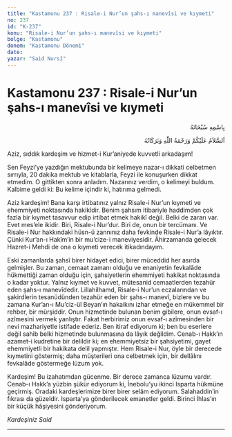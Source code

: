 ```yaml
---
title: "Kastamonu 237 : Risale-i Nur’un şahs-ı manevîsi ve kıymeti"
no: 237
id: "K-237"
konu: "Risale-i Nur’un şahs-ı manevîsi ve kıymeti"
bolge: "Kastamonu"
donem: "Kastamonu Dönemi"
date: 
yazar: "Said Nursî"
---
```


# Kastamonu 237 : Risale-i Nur’un şahs-ı manevîsi ve kıymeti

<p class="arabic" dir="rtl" title="Meal: “Her türlü noksan sıfatlardan yüce olan Allah’ın adıyla.”">بِاسْمِهِ سُبْحَانَهُ</p>

<p class="arabic" dir="rtl" title="Meal: “Allah’ın selâmı, rahmeti ve bereketleri, üzerinize olsun.”">اَلسَّلاَمُ عَلَيْكُمْ وَرَحْمَةُ اللّٰهِ وَبَرَكَاتُهُ</p>

Aziz, sıddık kardeşim ve hizmet-i Kur’aniyede kuvvetli arkadaşım!

Sen Feyzi’ye yazdığın mektubunda bir kelimeye nazar-ı dikkati celbetmen sırrıyla, 20 dakika mektub ve kitablarla, Feyzi ile konuşurken dikkat etmedim. O gittikten sonra anladım. Nazarınız verdim, o kelimeyi buldum. Kalbime geldi ki: Bu kelime içindir ki, hatırıma gelmedi.

Aziz kardeşim! Bana karşı irtibatınız yalnız Risale-i Nur’un kıymeti ve ehemmiyeti noktasında hakikîdir. Benim şahsım itibariyle haddimden çok fazla bir kıymet tasavvur edip irtibat etmek hakikî değil. Belki de zararı var. Evet mes’ele ikidir. Biri, Risale-i Nur’dur. Biri de, onun bir tercümanı. Ve Risale-i Nur hakkındaki hüsn-ü zannınız daha fevkinde Risale-i Nur’a lâyıktır. Çünki Kur’an-ı Hakîm’in bir mu’cize-i maneviyesidir. Âhirzamanda gelecek Hazret-i Mehdi de ona o kıymeti verecek itikadındayım.

Eski zamanlarda şahsî birer hidayet edici, birer müceddid her asırda gelmişler. Bu zaman, cemaat zamanı olduğu ve enaniyetin fevkalâde hükmettiği zaman olduğu için, şahsiyetlerin ehemmiyeti hakikat noktasında o kadar yoktur. Yalnız kıymet ve kuvvet, mütesanid cemaatlerden tezahür eden şahs-ı manevîdedir. Lillahilhamd, Risale-i Nur’un eczalarından ve şakirdlerin tesanüdünden tezahür eden bir şahs-ı manevî, bizlere ve bu zamana Kur’an-ı Mu’ciz-ül Beyan’ın hakaikını izhar etmeğe en mükemmel bir rehber, bir mürşiddir. Onun hizmetinde bulunan benim gibilere, onun evsaf-ı azîmesini vermek yanlıştır. Fakat herbirimiz onun evsaf-ı azîmesinden bir nevi mazhariyetle istifade ederiz. Ben itiraf ediyorum ki; ben bu eserlere değil sahib belki hizmetinde bulunmasına da lâyık değildim. Cenab-ı Hakk’ın azamet-i kudretine bir delildir ki; en ehemmiyetsiz bir şahsiyetimi, gayet ehemmiyetli bir hakikata delil yapmıştır. Hem Risale-i Nur, öyle bir derecede kıymetini göstermiş; daha müşterileri ona celbetmek için, bir dellâlını fevkalâde göstermeğe lüzum yok.

Kardeşim! Bu izahatımdan gücenme. Bir derece zamanca lüzumu vardır. Cenab-ı Hakk’a yüzbin şükür ediyorum ki, İnebolu’yu ikinci Isparta hükmüne geçirmiş. Oradaki kardeşlerimize birer birer selâm ediyorum. Salahaddin’in fıkrası da güzeldir. Isparta’ya gönderilecek emanetler geldi. Birinci İhlas’ın bir küçük hâşiyesini gönderiyorum.

*Kardeşiniz*
*Said*

***
